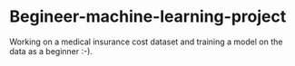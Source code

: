 # Begineer-machine-learning-project
Working on a medical insurance cost dataset and training a model on the data as a beginner  :-).
